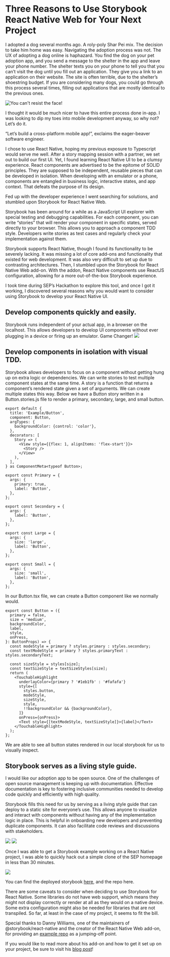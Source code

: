 
 

# Three Reasons to Use Storybook React Native Web for Your Next Project

I adopted a dog several months ago. A roly-poly Shar Pei mix.  The decision to take him home was easy. Navigating the adoption process was not. The UX of adopting a dog online is haphazard. You find the dog on your pet adoption app, and you send a message to the shelter in the app and leave your phone number. The shelter texts you on your phone to tell you that you can’t visit the dog until you fill out an application. They give you a link to an application on their website. The site is often terrible, due to the shelter’s shoestring budget. If you are considering many dogs, you could go through this process several times, filling out applications that are mostly identical to the previous ones.

![You can't resist the face!](./images/puppy.jpg)


I thought it would be much nicer to have this entire process done in-app.  I was looking to dip my toes into mobile development anyway, so why not? Let’s do it.

“Let’s build a cross-platform mobile app!”, exclaims the eager-beaver software engineer.

I chose to use React Native, hoping my previous exposure to Typescript would serve me well. After a story mapping session with a partner, we set out to build our first UI. Yet, I found learning React Native UI to be a clumsy experience. React components are advertised to be the epitome of SOLID principles. They are supposed to be independent, reusable pieces that can be developed in isolation. When developing with an emulator or a phone, components are entangled in business logic, interactive states, and app context. That defeats the purpose of its design.

Fed up with the developer experience I went searching for solutions, and stumbled upon Storybook for React Native Web.

Storybook has been around for a while as a JavaScript UI explorer with special testing and debugging capabilities. For each component, you can write “stories” that will render your component in specific states, served directly to your browser. This allows you to approach a component TDD style. Developers write stories as test cases and regularly check your implementation against them.

Storybook supports React Native, though I found its functionality to be severely lacking. It was missing a lot of core add-ons and functionality that existed for web development.  It was also very difficult to set up due to contrasting architectures.
Then, I stumbled upon the Storybook for React Native Web add-on. With the addon, React Native components use ReactJS configuration, allowing for a more out-of-the-box Storybook experience.

I took time during SEP’s Hackathon to explore this tool, and once I got it working, I discovered several reasons why you would want to consider using Storybook to develop your React Native UI.

## Develop components quickly and easily.

Storybook runs independent of your actual app, in a browser on the localhost. This allows developers to develop UI components without ever plugging in a device or firing up an emulator. Game Changer!
![](./images/storybook4.png)


## Develop components in isolation with visual TDD.

Storybook allows developers to focus on a component without getting hung up on extra logic or dependencies.  We can write stories to test multiple component states at the same time. A story is a function that returns a component’s rendered state given a set of arguments. We can create multiple states this way. Below we have a Button story written in a Button.stories.js file to render a primary, secondary, large, and small button.

```
export default {
  title: 'Example/Button',
  component: Button,
  argTypes: {
    backgroundColor: {control: 'color'},
  },
  decorators: [
    Story => (
      <View style={{flex: 1, alignItems: 'flex-start'}}>
        <Story />
      </View>
    ),
  ],
} as ComponentMeta<typeof Button>;

export const Primary = {
  args: {
    primary: true,
    label: 'Button',
  },
};

export const Secondary = {
  args: {
    label: 'Button',
  },
};

export const Large = {
  args: {
    size: 'large',
    label: 'Button',
  },
};

export const Small = {
  args: {
    size: 'small',
    label: 'Button',
  },
};
```

In our Button.tsx file, we can create a Button component like we normally would.

```
export const Button = ({
  primary = false,
  size = 'medium',
  backgroundColor,
  label,
  style,
  onPress,
}: ButtonProps) => {
  const modeStyle = primary ? styles.primary : styles.secondary;
  const textModeStyle = primary ? styles.primaryText : styles.secondaryText;

  const sizeStyle = styles[size];
  const textSizeStyle = textSizeStyles[size];
  return (
    <TouchableHighlight
      underlayColor={primary ? '#1eb1fb' : '#fafafa'}
      style={[
        styles.button,
        modeStyle,
        sizeStyle,
        style,
        !!backgroundColor && {backgroundColor},
      ]}
      onPress={onPress}>
      <Text style={[textModeStyle, textSizeStyle]}>{label}</Text>
    </TouchableHighlight>
  );
};
```

We are able to see all button states rendered in our local storybook for us to visually inspect.

## Storybook serves as a living style guide.

I would like our adoption app to be open source. One of the challenges of open source management is keeping up with documentation. Effective documentation is key to fostering inclusive communities needed to develop code quickly and efficiently with high quality.

Storybook fills this need for us by serving as a living style guide that can deploy to a static site for everyone’s use. This allows anyone to visualize and interact with components without having any of the implementation logic in place. This is helpful in onboarding new developers and preventing duplicate components. It can also facilitate code reviews and discussions with stakeholders.

![](./images/storybook1.png)
![](./images/storybook2.png)

Once I was able to get a Storybook example working on a React Native project, I was able to quickly hack out a simple clone of the SEP homepage in less than 30 minutes.

![](./images/storybook3.png)

You can find the deployed storybook [here](https://sep.github.io/storybook-react-native/?path=/story/screens-home--basic), and the repo here.

There are some caveats to consider when deciding to use Storybook for React Native. Some libraries do not have web support, which means they might not display correctly or render at all as they would on a native device. Some extra configuration might also be needed for libraries that are not transpiled. So far, at least in the case of my project, it seems to fit the bill.


Special thanks to Danny Williams, one of the maintainers of @storybook/react-native and the creator of the React Native Web add-on, for providing an [example repo](https://github.com/dannyhw/addon_react_native_web_example) as a jumping-off point.

If you would like to read more about his add-on and how to get it set up on your project, be sure to visit his [blog post](https://www.dannyhwilliams.co.uk/introducing-react-native-web-storybook)!




